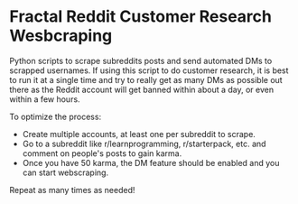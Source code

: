 # Fractal Reddit Customer Research Wesbcraping

Python scripts to scrape subreddits posts and send automated DMs to scrapped usernames. If using this script to do customer research, it is best to run it at a single time and try to really get as many DMs as possible out there as the Reddit account will get banned within about a day, or even within a few hours.

To optimize the process:
  - Create multiple accounts, at least one per subreddit to scrape.
  - Go to a subreddit like r/learnprogramming, r/starterpack, etc. and comment on people's posts to gain karma.
  - Once you have 50 karma, the DM feature should be enabled and you can start webscraping.
  
  Repeat as many times as needed!
